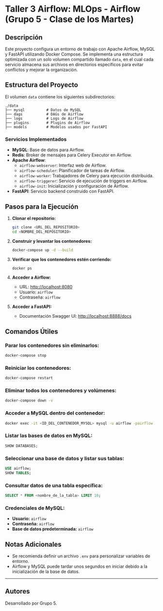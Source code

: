 # Taller 3 Airflow: MLOps - Airflow (Grupo 5 - Clase de los Martes)

## Descripción
Este proyecto configura un entorno de trabajo con Apache Airflow, MySQL y FastAPI utilizando Docker Compose. Se implementa una estructura optimizada con un solo volumen compartido llamado `data`, en el cual cada servicio almacena sus archivos en directorios específicos para evitar conflictos y mejorar la organización.

## Estructura del Proyecto
El volumen `data` contiene los siguientes subdirectorios:

```
./data
├── mysql          # Datos de MySQL
├── dags           # DAGs de Airflow
├── logs           # Logs de Airflow
├── plugins        # Plugins de Airflow
├── models         # Modelos usados por FastAPI
```

### Servicios Implementados
- **MySQL**: Base de datos para Airflow.
- **Redis**: Broker de mensajes para Celery Executor en Airflow.
- **Apache Airflow**:
  - `airflow-webserver`: Interfaz web de Airflow.
  - `airflow-scheduler`: Planificador de tareas de Airflow.
  - `airflow-worker`: Trabajadores de Celery para ejecución distribuida.
  - `airflow-triggerer`: Servicio de ejecución de triggers en Airflow.
  - `airflow-init`: Inicialización y configuración de Airflow.
- **FastAPI**: Servicio backend construido con FastAPI.


## Pasos para la Ejecución
1. **Clonar el repositorio:**
   ```bash
   git clone <URL_DEL_REPOSITORIO>
   cd <NOMBRE_DEL_REPOSITORIO>
   ```

2. **Construir y levantar los contenedores:**
   ```bash
   docker-compose up -d --build
   ```

3. **Verificar que los contenedores estén corriendo:**
   ```bash
   docker ps
   ```

4. **Acceder a Airflow:**
   - URL: [http://localhost:8080](http://localhost:8080)
   - Usuario: `airflow`
   - Contraseña: `airflow`

5. **Acceder a FastAPI:**
   - Documentación Swagger UI: [http://localhost:8888/docs](http://localhost:8888/docs)

## Comandos Útiles
### Parar los contenedores sin eliminarlos:
```bash
docker-compose stop
```

### Reiniciar los contenedores:
```bash
docker-compose restart
```

### Eliminar todos los contenedores y volúmenes:
```bash
docker-compose down -v
```

### Acceder a MySQL dentro del contenedor:
```bash
docker exec -it <ID_DEL_CONTENEDOR_MYSQL> mysql -u airflow -pairflow
```

### Listar las bases de datos en MySQL:
```sql
SHOW DATABASES;
```

### Seleccionar una base de datos y listar sus tablas:
```sql
USE airflow;
SHOW TABLES;
```

### Consultar datos de una tabla específica:
```sql
SELECT * FROM <nombre_de_la_tabla> LIMIT 10;
```

### Credenciales de MySQL:
- **Usuario:** `airflow`
- **Contraseña:** `airflow`
- **Base de datos predeterminada:** `airflow`

## Notas Adicionales
- Se recomienda definir un archivo `.env` para personalizar variables de entorno.
- Airflow y MySQL puede tardar unos segundos en iniciar debido a la inicialización de la base de datos.

---

## Autores
Desarrollado por Grupo 5.

